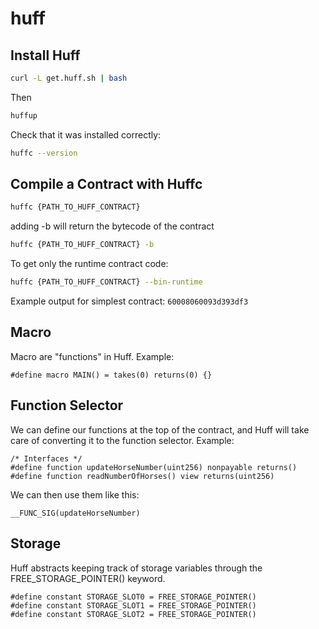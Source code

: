 # huff

## Install Huff

```bash
curl -L get.huff.sh | bash
```
Then

```bash
huffup
```
Check that it was installed correctly:

```bash
huffc --version
```

## Compile a Contract with Huffc

```bash
huffc {PATH_TO_HUFF_CONTRACT}
```

adding -b will return the bytecode of the contract

```bash
huffc {PATH_TO_HUFF_CONTRACT} -b
```

To get only the runtime contract code:

```bash
huffc {PATH_TO_HUFF_CONTRACT} --bin-runtime
```

Example output for simplest contract: `60008060093d393df3`

## Macro

Macro are "functions" in Huff. Example:

```huff
#define macro MAIN() = takes(0) returns(0) {}
```

## Function Selector

We can define our functions at the top of the contract, and Huff will take care of converting it to the function selector. 
Example:

```huff
/* Interfaces */
#define function updateHorseNumber(uint256) nonpayable returns()
#define function readNumberOfHorses() view returns(uint256)
```

We can then use them like this:

```huff
__FUNC_SIG(updateHorseNumber)
```

## Storage

Huff abstracts keeping track of storage variables through the FREE_STORAGE_POINTER() keyword.

```huff
#define constant STORAGE_SLOT0 = FREE_STORAGE_POINTER()
#define constant STORAGE_SLOT1 = FREE_STORAGE_POINTER()
#define constant STORAGE_SLOT2 = FREE_STORAGE_POINTER()
```


